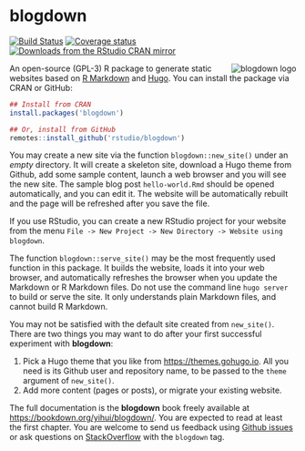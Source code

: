 # blogdown

[![Build Status](https://travis-ci.org/rstudio/blogdown.svg)](https://travis-ci.org/rstudio/blogdown)
[![Coverage status](https://codecov.io/gh/rstudio/blogdown/branch/master/graph/badge.svg)](https://codecov.io/github/rstudio/blogdown?branch=master)
[![Downloads from the RStudio CRAN mirror](https://cranlogs.r-pkg.org/badges/blogdown)](https://cran.r-project.org/package=blogdown)

<a href="https://bookdown.org/yihui/blogdown"><img src="https://bookdown.org/yihui/blogdown/images/logo.png" alt="blogdown logo" align="right" /></a>

An open-source (GPL-3) R package to generate static websites based on [R Markdown](https://rmarkdown.rstudio.com) and [Hugo](https://gohugo.io). You can install the package via CRAN or GitHub:

```r
## Install from CRAN
install.packages('blogdown')

## Or, install from GitHub
remotes::install_github('rstudio/blogdown')
```

You may create a new site via the function `blogdown::new_site()` under an _empty_ directory. It will create a skeleton site, download a Hugo theme from Github,  add some sample content, launch a web browser and you will see the new site. The sample blog post `hello-world.Rmd` should be opened automatically, and you can edit it. The website will be automatically rebuilt and the page will be refreshed after you save the file.

If you use RStudio, you can create a new RStudio project for your website from the menu `File -> New Project -> New Directory -> Website using blogdown`.

The function `blogdown::serve_site()` may be the most frequently used function in this package. It builds the website, loads it into your web browser, and automatically refreshes the browser when you update the Markdown or R Markdown files. Do not use the command line `hugo server` to build or serve the site. It only understands plain Markdown files, and cannot build R Markdown.

You may not be satisfied with the default site created from `new_site()`. There are two things you may want to do after your first successful experiment with **blogdown**:

1. Pick a Hugo theme that you like from https://themes.gohugo.io. All you need is its Github user and repository name, to be passed to the `theme` argument of `new_site()`.
2. Add more content (pages or posts), or migrate your existing website.

The full documentation is the **blogdown** book freely available at https://bookdown.org/yihui/blogdown/. You are expected to read at least the first chapter. 
You are welcome to send us feedback using [Github issues](https://github.com/rstudio/blogdown/issues) or ask questions on [StackOverflow](https://stackoverflow.com/questions/tagged/blogdown) with the `blogdown` tag.
